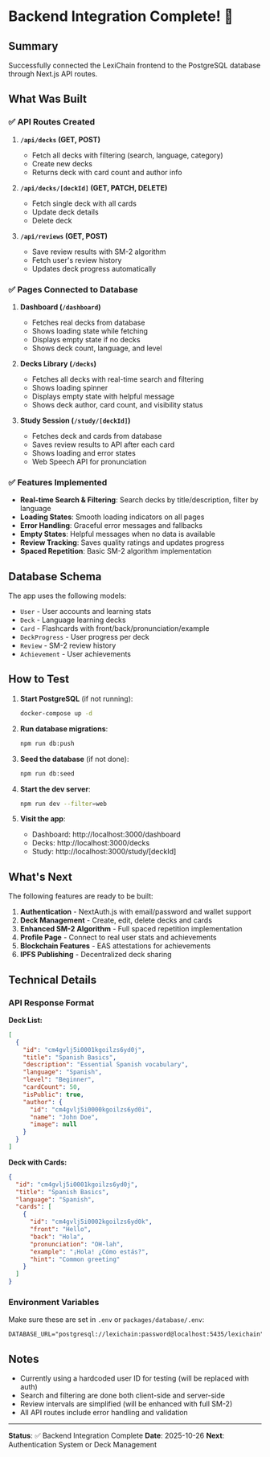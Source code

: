 # Backend Integration Complete! 🎉

## Summary

Successfully connected the LexiChain frontend to the PostgreSQL database through Next.js API routes.

## What Was Built

### ✅ API Routes Created

1. **`/api/decks` (GET, POST)**
   - Fetch all decks with filtering (search, language, category)
   - Create new decks
   - Returns deck with card count and author info

2. **`/api/decks/[deckId]` (GET, PATCH, DELETE)**
   - Fetch single deck with all cards
   - Update deck details
   - Delete deck

3. **`/api/reviews` (GET, POST)**
   - Save review results with SM-2 algorithm
   - Fetch user's review history
   - Updates deck progress automatically

### ✅ Pages Connected to Database

1. **Dashboard (`/dashboard`)**
   - Fetches real decks from database
   - Shows loading state while fetching
   - Displays empty state if no decks
   - Shows deck count, language, and level

2. **Decks Library (`/decks`)**
   - Fetches all decks with real-time search and filtering
   - Shows loading spinner
   - Displays empty state with helpful message
   - Shows deck author, card count, and visibility status

3. **Study Session (`/study/[deckId]`)**
   - Fetches deck and cards from database
   - Saves review results to API after each card
   - Shows loading and error states
   - Web Speech API for pronunciation

### ✅ Features Implemented

- **Real-time Search & Filtering**: Search decks by title/description, filter by language
- **Loading States**: Smooth loading indicators on all pages
- **Error Handling**: Graceful error messages and fallbacks
- **Empty States**: Helpful messages when no data is available
- **Review Tracking**: Saves quality ratings and updates progress
- **Spaced Repetition**: Basic SM-2 algorithm implementation

## Database Schema

The app uses the following models:

- `User` - User accounts and learning stats
- `Deck` - Language learning decks
- `Card` - Flashcards with front/back/pronunciation/example
- `DeckProgress` - User progress per deck
- `Review` - SM-2 review history
- `Achievement` - User achievements

## How to Test

1. **Start PostgreSQL** (if not running):

   ```bash
   docker-compose up -d
   ```

2. **Run database migrations**:

   ```bash
   npm run db:push
   ```

3. **Seed the database** (if not done):

   ```bash
   npm run db:seed
   ```

4. **Start the dev server**:

   ```bash
   npm run dev --filter=web
   ```

5. **Visit the app**:
   - Dashboard: http://localhost:3000/dashboard
   - Decks: http://localhost:3000/decks
   - Study: http://localhost:3000/study/[deckId]

## What's Next

The following features are ready to be built:

1. **Authentication** - NextAuth.js with email/password and wallet support
2. **Deck Management** - Create, edit, delete decks and cards
3. **Enhanced SM-2 Algorithm** - Full spaced repetition implementation
4. **Profile Page** - Connect to real user stats and achievements
5. **Blockchain Features** - EAS attestations for achievements
6. **IPFS Publishing** - Decentralized deck sharing

## Technical Details

### API Response Format

**Deck List:**

```json
[
  {
    "id": "cm4gvlj5i0001kgoilzs6yd0j",
    "title": "Spanish Basics",
    "description": "Essential Spanish vocabulary",
    "language": "Spanish",
    "level": "Beginner",
    "cardCount": 50,
    "isPublic": true,
    "author": {
      "id": "cm4gvlj5i0000kgoilzs6yd0i",
      "name": "John Doe",
      "image": null
    }
  }
]
```

**Deck with Cards:**

```json
{
  "id": "cm4gvlj5i0001kgoilzs6yd0j",
  "title": "Spanish Basics",
  "language": "Spanish",
  "cards": [
    {
      "id": "cm4gvlj5i0002kgoilzs6yd0k",
      "front": "Hello",
      "back": "Hola",
      "pronunciation": "OH-lah",
      "example": "¡Hola! ¿Cómo estás?",
      "hint": "Common greeting"
    }
  ]
}
```

### Environment Variables

Make sure these are set in `.env` or `packages/database/.env`:

```env
DATABASE_URL="postgresql://lexichain:password@localhost:5435/lexichain"
```

## Notes

- Currently using a hardcoded user ID for testing (will be replaced with auth)
- Search and filtering are done both client-side and server-side
- Review intervals are simplified (will be enhanced with full SM-2)
- All API routes include error handling and validation

---

**Status**: ✅ Backend Integration Complete
**Date**: 2025-10-26
**Next**: Authentication System or Deck Management
